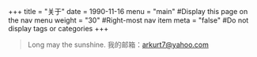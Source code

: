 +++
title = "关于"
date = 1990-11-16
menu = "main" #Display this page on the nav menu
weight = "30" #Right-most nav item
meta = "false" #Do not display tags or categories
+++

> Long may the sunshine.
我的邮箱：arkurt7@yahoo.com

